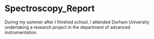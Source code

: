 # Spectroscopy_Report
During my summer after I finished school, I attended Durham University undertaking a research project in the department of advanced instrumentation.
